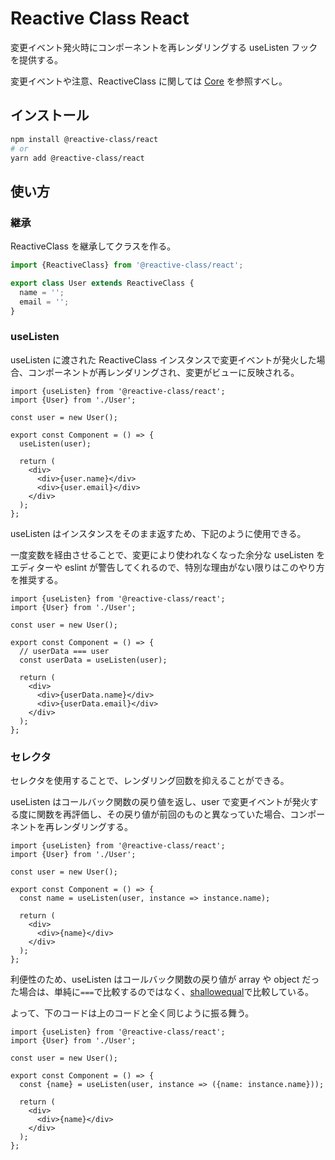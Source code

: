 # Reactive Class React

変更イベント発火時にコンポーネントを再レンダリングする useListen フックを提供する。

変更イベントや注意、ReactiveClass に関しては [Core][rc-core-url] を参照すべし。

## インストール

```bash
npm install @reactive-class/react
# or
yarn add @reactive-class/react
```

## 使い方

### 継承

ReactiveClass を継承してクラスを作る。

```ts
import {ReactiveClass} from '@reactive-class/react';

export class User extends ReactiveClass {
  name = '';
  email = '';
}
```

### useListen

useListen に渡された ReactiveClass インスタンスで変更イベントが発火した場合、コンポーネントが再レンダリングされ、変更がビューに反映される。

```tsx
import {useListen} from '@reactive-class/react';
import {User} from './User';

const user = new User();

export const Component = () => {
  useListen(user);

  return (
    <div>
      <div>{user.name}</div>
      <div>{user.email}</div>
    </div>
  );
};
```

useListen はインスタンスをそのまま返すため、下記のように使用できる。

一度変数を経由させることで、変更により使われなくなった余分な useListen をエディターや eslint が警告してくれるので、特別な理由がない限りはこのやり方を推奨する。

```tsx
import {useListen} from '@reactive-class/react';
import {User} from './User';

const user = new User();

export const Component = () => {
  // userData === user
  const userData = useListen(user);

  return (
    <div>
      <div>{userData.name}</div>
      <div>{userData.email}</div>
    </div>
  );
};
```

### セレクタ

セレクタを使用することで、レンダリング回数を抑えることができる。

useListen はコールバック関数の戻り値を返し、user で変更イベントが発火する度に関数を再評価し、その戻り値が前回のものと異なっていた場合、コンポーネントを再レンダリングする。

```tsx
import {useListen} from '@reactive-class/react';
import {User} from './User';

const user = new User();

export const Component = () => {
  const name = useListen(user, instance => instance.name);

  return (
    <div>
      <div>{name}</div>
    </div>
  );
};
```

利便性のため、useListen はコールバック関数の戻り値が array や object だった場合は、単純に`===`で比較するのではなく、[shallowequal][shallowequal-url]で比較している。

よって、下のコードは上のコードと全く同じように振る舞う。

```tsx
import {useListen} from '@reactive-class/react';
import {User} from './User';

const user = new User();

export const Component = () => {
  const {name} = useListen(user, instance => ({name: instance.name}));

  return (
    <div>
      <div>{name}</div>
    </div>
  );
};
```

[rc-core-url]: https://github.com/sijiaoh/reactive-class/tree/master/packages/core
[shallowequal-url]: https://github.com/dashed/shallowequal
